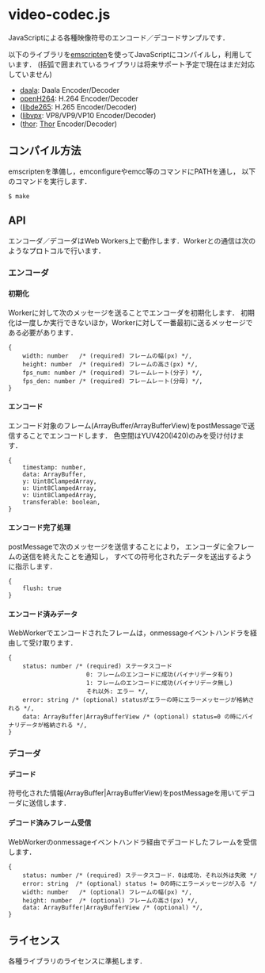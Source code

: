 # video-codec.js

JavaScriptによる各種映像符号のエンコード／デコードサンプルです．

以下のライブラリを[emscripten](http://emscripten.org)を使ってJavaScriptにコンパイルし，利用しています．
(括弧で囲まれているライブラリは将来サポート予定で現在はまだ対応していません)

* [daala](https://xiph.org/daala/): Daala Encoder/Decoder
* [openH264](http://www.openh264.org/): H.264 Encoder/Decoder
* ([libde265](http://www.libde265.org/): H.265 Encoder/Decoder)
* ([libvpx](http://www.webmproject.org/): VP8/VP9/VP10 Encoder/Decoder)
* ([thor](https://github.com/cisco/thor): [Thor](https://tools.ietf.org/html/draft-fuldseth-netvc-thor) Encoder/Decoder)

## コンパイル方法

emscriptenを準備し，emconfigureやemcc等のコマンドにPATHを通し，
以下のコマンドを実行します．

```
$ make
```

## API

エンコーダ／デコーダはWeb Workers上で動作します．Workerとの通信は次のようなプロトコルで行います．

### エンコーダ

#### 初期化

Workerに対して次のメッセージを送ることでエンコーダを初期化します．
初期化は一度しか実行できないほか，Workerに対して一番最初に送るメッセージである必要があります．

```
{
    width: number   /* (required) フレームの幅(px) */,
    height: number  /* (required) フレームの高さ(px) */,
    fps_num: number /* (required) フレームレート(分子) */,
    fps_den: number /* (required) フレームレート(分母) */,
}
```

#### エンコード

エンコード対象のフレーム(ArrayBuffer/ArrayBufferView)をpostMessageで送信することでエンコードします．
色空間はYUV420(I420)のみを受け付けます．

```
{
    timestamp: number,
    data: ArrayBuffer,
    y: Uint8ClampedArray,
    u: Uint8ClampedArray,
    v: Uint8ClampedArray,
    transferable: boolean,
}
```

#### エンコード完了処理

postMessageで次のメッセージを送信することにより，
エンコーダに全フレームの送信を終えたことを通知し，
すべての符号化されたデータを送出するように指示します．

```
{
    flush: true
}
```

#### エンコード済みデータ

WebWorkerでエンコードされたフレームは，onmessageイベントハンドラを経由して受け取ります．

```
{
    status: number /* (required) ステータスコード
                      0: フレームのエンコードに成功(バイナリデータ有り)
                      1: フレームのエンコードに成功(バイナリデータ無し)
                      それ以外: エラー */,
    error: string /* (optional) statusがエラーの時にエラーメッセージが格納される */,
    data: ArrayBuffer|ArrayBufferView /* (optional) status=0 の時にバイナリデータが格納される */,
}
```

### デコーダ

#### デコード

符号化された情報(ArrayBuffer|ArrayBufferView)をpostMessageを用いてデコーダに送信します．

#### デコード済みフレーム受信

WebWorkerのonmessageイベントハンドラ経由でデコードしたフレームを受信します．

```
{
    status: number /* (required) ステータスコード．0は成功．それ以外は失敗 */
    error: string  /* (optional) status != 0の時にエラーメッセージが入る */
    width: number   /* (optional) フレームの幅(px) */,
    height: number  /* (optional) フレームの高さ(px) */,
    data: ArrayBuffer|ArrayBufferView /* (optional) */,
}
```

ライセンス
----------

各種ライブラリのライセンスに準拠します．
